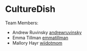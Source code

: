 # CultureDish

Team Members:
* Andrew Ruvinsky [andrewruvinsky](https://github.com/andrewruvinsky)
* Emma Tillman [emmatillman](https://github.com/https://github.com/emmaisaway/)
* Mallory Hayr [wiidotmom](https://github.com/wiidotmom)
